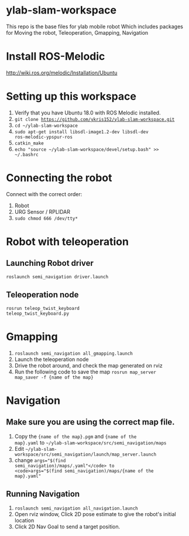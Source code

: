 # ylab-slam-workspace
This repo is the base files for ylab mobile robot
Which includes packages for Moving the robot, Teleoperation, Gmapping, Navigation

# Install ROS-Melodic
http://wiki.ros.org/melodic/Installation/Ubuntu

# Setting up this workspace
1. Verify that you have Ubuntu 18.0 with ROS Melodic installed.
2. <code>git clone https://github.com/ykris152/ylab-slam-workspace.git</code>
3. <code>cd ~/ylab-slam-workspace</code>
4. <code>sudo apt-get install libsdl-image1.2-dev libsdl-dev ros-melodic-ypspur-ros</code>
5. <code>catkin_make</code>
6. <code>echo "source ~/ylab-slam-workspace/devel/setup.bash" >> ~/.bashrc</code>

# Connecting the robot
Connect with the correct order:
1. Robot
2. URG Sensor / RPLIDAR
3. <code>sudo chmod 666 /dev/tty*</code>

# Robot with teleoperation
## Launching Robot driver
<code>roslaunch semi_navigation driver.launch</code>

## Teleoperation node
<code>rosrun teleop_twist_keyboard teleop_twist_keyboard.py</code>

# Gmapping
1. <code>roslaunch semi_navigation all_gmapping.launch</code>
2. Launch the teleoperation node
3. Drive the robot around, and check the map generated on rviz
4. Run the following code to save the map
<code>rosrun map_server map_saver -f {name of the map}</code>

# Navigation
## Make sure you are using the correct map file.
1. Copy the <code>{name of the map}.pgm</code> and <code>{name of the map}.yaml</code> to <code>~/ylab-slam-workspace/src/semi_navigation/maps</code>
2. Edit <code>~/ylab-slam-workspace/src/semi_navigation/launch/map_server.launch</code>
3. change <code>args="$(find semi_navigation)/maps/.yaml"</code> to <code>args="$(find semi_navigation)/maps/{name of the map}.yaml"</code>

## Running Navigation
1. <code>roslaunch semi_navigation all_navigation.launch</code>
2. Open rviz window, Click 2D pose estimate to give the robot's initial location
3. Click 2D Nav Goal to send a target position.




